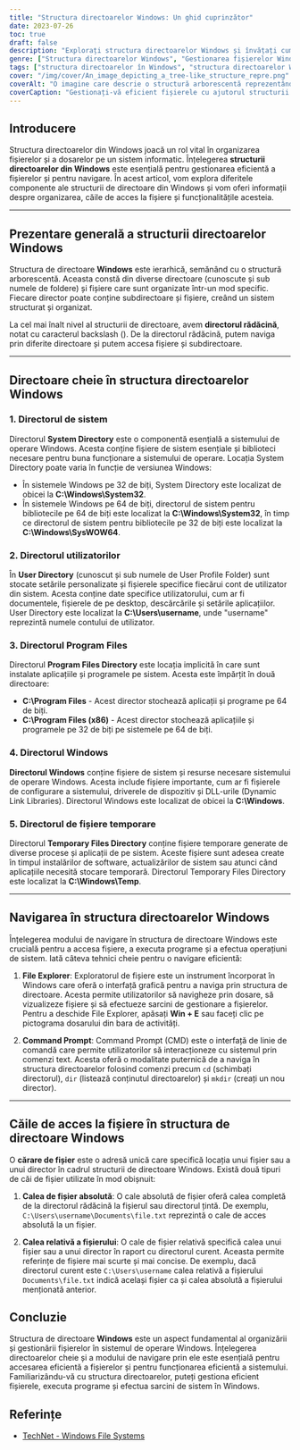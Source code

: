 ```yaml
---
title: "Structura directoarelor Windows: Un ghid cuprinzător"
date: 2023-07-26
toc: true
draft: false
description: "Explorați structura directoarelor Windows și învățați cum să gestionați eficient fișierele și să navigați prin sistemul ierarhic."
genre: ["Structura directoarelor Windows", "Gestionarea fișierelor Windows", "Navigarea în directoare", "Organizarea fișierelor", "Căi de acces la fișiere Windows", "Dosare de sistem Windows", "Director de utilizator", "Directorul Program Files", "Directorul rădăcină Windows", "Directorul fișierelor temporare"]
tags: ["structura directoarelor în Windows", "structura directoarelor Windows", "gestionarea fișierelor", "organizarea fișierelor", "căi de acces la fișiere", "directorul rădăcină", "directorul de sistem", "directorul utilizatorului", "directorul fișierelor de program", "navigarea în directorul Windows", "explorator de fișiere", "prompt de comandă", "calea absolută a fișierului", "calea relativă a fișierului", "sistemul de fișiere Windows", "gestionarea fișierelor Windows", "accesul la fișiere", "funcționarea sistemului", "instrument de explorare a fișierelor", "comenzi windows", "căi de acces la fișiere Windows", "gestionarea eficientă a fișierelor", "organizarea ferestrelor", "directorul de fișiere temporare", "structura fișierelor Windows", "sistem de operare Windows", "folderul de profil de utilizator Windows", "fișiere de sistem", "resurse de sistem windows"]
cover: "/img/cover/An_image_depicting_a_tree-like_structure_repre.png"
coverAlt: "O imagine care descrie o structură arborescentă reprezentând sistemul de directoare Windows."
coverCaption: "Gestionați-vă eficient fișierele cu ajutorul structurii de directoare din Windows."
---
```


## Introducere

Structura directoarelor din Windows joacă un rol vital în organizarea fișierelor și a dosarelor pe un sistem informatic. Înțelegerea **structurii directoarelor din Windows** este esențială pentru gestionarea eficientă a fișierelor și pentru navigare. În acest articol, vom explora diferitele componente ale structurii de directoare din Windows și vom oferi informații despre organizarea, căile de acces la fișiere și funcționalitățile acesteia.

______

## Prezentare generală a structurii directoarelor Windows

Structura de directoare **Windows** este ierarhică, semănând cu o structură arborescentă. Aceasta constă din diverse directoare (cunoscute și sub numele de foldere) și fișiere care sunt organizate într-un mod specific. Fiecare director poate conține subdirectoare și fișiere, creând un sistem structurat și organizat.

La cel mai înalt nivel al structurii de directoare, avem **directorul rădăcină**, notat cu caracterul backslash (\). De la directorul rădăcină, putem naviga prin diferite directoare și putem accesa fișiere și subdirectoare.

______

## Directoare cheie în structura directoarelor Windows

### 1. Directorul de sistem

Directorul **System Directory** este o componentă esențială a sistemului de operare Windows. Acesta conține fișiere de sistem esențiale și biblioteci necesare pentru buna funcționare a sistemului de operare. Locația System Directory poate varia în funcție de versiunea Windows:

- În sistemele Windows pe 32 de biți, System Directory este localizat de obicei la **C:\Windows\System32**.
- În sistemele Windows pe 64 de biți, directorul de sistem pentru bibliotecile pe 64 de biți este localizat la **C:\Windows\System32**, în timp ce directorul de sistem pentru bibliotecile pe 32 de biți este localizat la **C:\Windows\SysWOW64**.

### 2. Directorul utilizatorilor

În **User Directory** (cunoscut și sub numele de User Profile Folder) sunt stocate setările personalizate și fișierele specifice fiecărui cont de utilizator din sistem. Acesta conține date specifice utilizatorului, cum ar fi documentele, fișierele de pe desktop, descărcările și setările aplicațiilor. User Directory este localizat la **C:\Users\username**, unde "username" reprezintă numele contului de utilizator.

### 3. Directorul Program Files

Directorul **Program Files Directory** este locația implicită în care sunt instalate aplicațiile și programele pe sistem. Acesta este împărțit în două directoare:

- **C:\Program Files** - Acest director stochează aplicații și programe pe 64 de biți.
- **C:\Program Files (x86)** - Acest director stochează aplicațiile și programele pe 32 de biți pe sistemele pe 64 de biți.

### 4. Directorul Windows

**Directorul Windows** conține fișiere de sistem și resurse necesare sistemului de operare Windows. Acesta include fișiere importante, cum ar fi fișierele de configurare a sistemului, driverele de dispozitiv și DLL-urile (Dynamic Link Libraries). Directorul Windows este localizat de obicei la **C:\Windows**.

### 5. Directorul de fișiere temporare

Directorul **Temporary Files Directory** conține fișiere temporare generate de diverse procese și aplicații de pe sistem. Aceste fișiere sunt adesea create în timpul instalărilor de software, actualizărilor de sistem sau atunci când aplicațiile necesită stocare temporară. Directorul Temporary Files Directory este localizat la **C:\Windows\Temp**.


______
## Navigarea în structura directoarelor Windows

Înțelegerea modului de navigare în structura de directoare Windows este crucială pentru a accesa fișiere, a executa programe și a efectua operațiuni de sistem. Iată câteva tehnici cheie pentru o navigare eficientă:

1. **File Explorer**: Exploratorul de fișiere este un instrument încorporat în Windows care oferă o interfață grafică pentru a naviga prin structura de directoare. Acesta permite utilizatorilor să navigheze prin dosare, să vizualizeze fișiere și să efectueze sarcini de gestionare a fișierelor. Pentru a deschide File Explorer, apăsați **Win + E** sau faceți clic pe pictograma dosarului din bara de activități.

2. **Command Prompt**: Command Prompt (CMD) este o interfață de linie de comandă care permite utilizatorilor să interacționeze cu sistemul prin comenzi text. Acesta oferă o modalitate puternică de a naviga în structura directoarelor folosind comenzi precum `cd` (schimbați directorul), `dir` (listează conținutul directoarelor) și `mkdir` (creați un nou director).


______

## Căile de acces la fișiere în structura de directoare Windows

O **cărare de fișier** este o adresă unică care specifică locația unui fișier sau a unui director în cadrul structurii de directoare Windows. Există două tipuri de căi de fișier utilizate în mod obișnuit:

1. **Calea de fișier absolută**: O cale absolută de fișier oferă calea completă de la directorul rădăcină la fișierul sau directorul țintă. De exemplu, `C:\Users\username\Documents\file.txt` reprezintă o cale de acces absolută la un fișier.

2. **Calea relativă a fișierului**: O cale de fișier relativă specifică calea unui fișier sau a unui director în raport cu directorul curent. Aceasta permite referințe de fișiere mai scurte și mai concise. De exemplu, dacă directorul curent este `C:\Users\username` calea relativă a fișierului `Documents\file.txt` indică același fișier ca și calea absolută a fișierului menționată anterior.

## Concluzie

Structura de directoare **Windows** este un aspect fundamental al organizării și gestionării fișierelor în sistemul de operare Windows. Înțelegerea directoarelor cheie și a modului de navigare prin ele este esențială pentru accesarea eficientă a fișierelor și pentru funcționarea eficientă a sistemului. Familiarizându-vă cu structura directoarelor, puteți gestiona eficient fișierele, executa programe și efectua sarcini de sistem în Windows.


## Referințe
- [TechNet - Windows File Systems](https://social.technet.microsoft.com/wiki/contents/articles/5375.windows-file-systems.aspx)